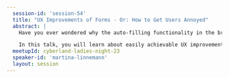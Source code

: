 ```yaml
---
  session-id: 'session-54'
  title: "UX Improvements of Forms - Or: How to Get Users Annoyed"
  abstract: |
    Have you ever wondered why the auto-filling functionality in the browser works really well for some websites but not at all for others? Or have you ever been annoyed when you couldn't use keyboard navigation? Those are some examples of hurdles users have to face when they have to fill out a form on a website. Users regularly encounter forms on websites, and we, as developers, have to implement them. Although we developers also encounter forms as users and know about possible pain points, there are still forms that need better UX out there. Sometimes improving the UX of form fields would be easily achievable. But from my experience, I know that not all of us (myself included) always really think about it while implementing forms.

    In this talk, you will learn about easily achievable UX improvements and why we tend to overlook them. And to spoil it a bit, it is not only about missing types or wrong names for input fields. Furthermore, you will learn why you have to think about biases while improving your UX.
  meetupId: cyberland-ladies-night-23
  speaker-id: 'martina-linnemann'
  layout: session
---
```

